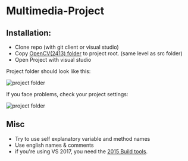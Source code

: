 # Multimedia-Project

## Installation:
* Clone repo (with git client or visual studio)
* Copy [OpenCV(2413) folder](https://www.kuenzler.io/share/opencv.zip) to project root. (same level as src folder)
* Open Project with visual studio

Project folder should look like this:

![project folder](https://www.kuenzler.io/share/mmp2.PNG "project folder")

If you face problems, check your project settings:

![project folder](https://www.kuenzler.io/share/mmp1.PNG "project folder")

## Misc
* Try to use self explanatory variable and method names
* Use english names & comments
* if you're using VS 2017, you need the [2015 Build tools](http://landinghub.visualstudio.com/visual-cpp-build-tools). 

